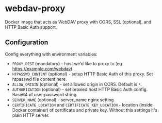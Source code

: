# webdav-proxy
Docker image that acts as WebDAV proxy with CORS, SSL (optional), and HTTP Basic Auth support.

## Configuration

Config everything with environment variables:

- `PROXY_DEST` (mandatory) - host we'd like to proxy to (eg https://example.com/webdav)
- `HTPASSWD_CONTENT` (optional) - setup HTTP Basic Auth of this proxy. Set htpasswd file content here.
- `ALLOW_ORIGIN` (optional) - set allowed origin in CORS. Default is `*`.
- `AUTHORIZATION` (optional) - set proxied host HTTP Basic Auth config. Base64 of user:password string.
- `SERVER_NAME` (optional) - server_name nginx setting
- `CERTIFICATE_LOCATION` and `CERTIFICATE_KEY_LOCATION` - location (inside Docker container) of certificate and private key. 
  Without this settings it's plain HTTP server.
